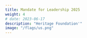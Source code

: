 ```yaml
---
title: Mandate for Leadership 2025
weight: 4
# date: 2023-06-17
description: "Heritage Foundation'"
image: "/flags/us.png"
---
```


